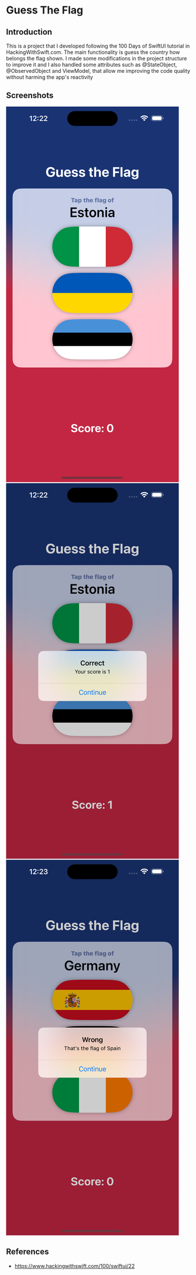 # Guess The Flag

## Introduction

This is a project that I developed following the 100 Days of SwiftUI tutorial in HackingWithSwift.com. The main functionality is guess the country how belongs the flag shown.
I made some modifications in the project structure to improve it and I also handled some attributes such as @StateObject, @ObservedObject and ViewModel, that allow me improving the code quality without harming the app's reactivity

## Screenshots

![Main view](https://github.com/Reidevl/GuestTheFlag/blob/main/Resources/Simulator%20Screenshot%20-%20iPhone%2015%20Pro%20Max%20-%202024-02-12%20at%2012.22.52.png)
![Correct answer](https://github.com/Reidevl/GuestTheFlag/blob/main/Resources/Simulator%20Screenshot%20-%20iPhone%2015%20Pro%20Max%20-%202024-02-12%20at%2012.22.58.png)
![Incorrect answer](https://github.com/Reidevl/GuestTheFlag/blob/main/Resources/Simulator%20Screenshot%20-%20iPhone%2015%20Pro%20Max%20-%202024-02-12%20at%2012.23.10.png)

## References

* https://www.hackingwithswift.com/100/swiftui/22

